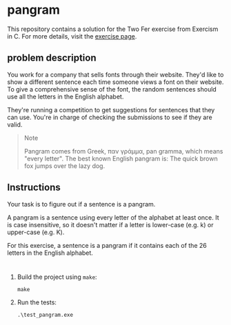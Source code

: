 # pangram

This repository contains a solution for the Two Fer exercise from Exercism in C.
For more details, visit the [exercise page](https://exercism.org/tracks/c/exercises/pangram/).

## problem description

You work for a company that sells fonts through their website. They'd like to show a different sentence each time someone views a font on their website. To give a comprehensive sense of the font, the random sentences should use all the letters in the English alphabet.

They're running a competition to get suggestions for sentences that they can use. You're in charge of checking the submissions to see if they are valid.


>Note
>
>Pangram comes from Greek, παν γράμμα, pan gramma, which means "every letter".
>The best known English pangram is:
>The quick brown fox jumps over the lazy dog.

## Instructions
Your task is to figure out if a sentence is a pangram.

A pangram is a sentence using every letter of the alphabet at least once. It is case insensitive, so it doesn't matter if a letter is lower-case (e.g. k) or upper-case (e.g. K).

For this exercise, a sentence is a pangram if it contains each of the 26 letters in the English alphabet.

#

1. Build the project using `make`:
    ```
    make
    ```

2. Run the tests:
    ```
    .\test_pangram.exe
    ```


